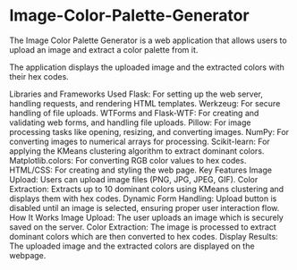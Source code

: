 # Image-Color-Palette-Generator
The Image Color Palette Generator is a web application that allows users to upload an image and extract a color palette from it.


The application displays the uploaded image and the extracted colors with their hex codes.

Libraries and Frameworks Used
    Flask: For setting up the web server, handling requests, and rendering HTML templates.
    Werkzeug: For secure handling of file uploads.
    WTForms and Flask-WTF: For creating and validating web forms, and handling file uploads.
    Pillow: For image processing tasks like opening, resizing, and converting images.
    NumPy: For converting images to numerical arrays for processing.
    Scikit-learn: For applying the KMeans clustering algorithm to extract dominant colors.
    Matplotlib.colors: For converting RGB color values to hex codes.
    HTML/CSS: For creating and styling the web page.
    Key Features
    Image Upload: Users can upload image files (PNG, JPG, JPEG, GIF).
    Color Extraction: Extracts up to 10 dominant colors using KMeans clustering and displays them with hex codes.
    Dynamic Form Handling: Upload button is disabled until an image is selected, ensuring proper user interaction flow.
    How It Works
    Image Upload: The user uploads an image which is securely saved on the server.
    Color Extraction: The image is processed to extract dominant colors which are then converted to hex codes.
    Display Results: The uploaded image and the extracted colors are displayed on the webpage.
